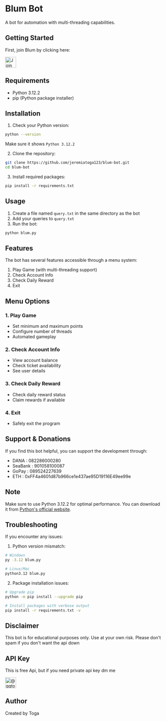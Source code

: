 # Blum Bot
A bot for automation with multi-threading capabilities.

## Getting Started

First, join Blum by clicking here:

<div align="justify">
  <a href="https://t.me/blum/app?startapp=ref_eWbRQkPdY2">
    <img src="https://img.shields.io/badge/Join-BLUM-2CA5E0?style=for-the-badge&logo=telegram&logoColor=white&scale=2" height="35" alt="Join Blum"/>
  </a>
</div>

## Requirements

- Python 3.12.2
- pip (Python package installer)

## Installation

1. Check your Python version:
```bash
python --version
```
Make sure it shows `Python 3.12.2`

2. Clone the repository:
```bash
git clone https://github.com/jeremiatoga123/blum-bot.git
cd blum-bot
```

3. Install required packages:
```bash
pip install -r requirements.txt
```

## Usage

1. Create a file named `query.txt` in the same directory as the bot
2. Add your queries to `query.txt`
3. Run the bot:
```bash
python blum.py
```

## Features

The bot has several features accessible through a menu system:
1. Play Game (with multi-threading support)
2. Check Account Info
3. Check Daily Reward
4. Exit

## Menu Options

### 1. Play Game
- Set minimum and maximum points
- Configure number of threads
- Automated gameplay

### 2. Check Account Info
- View account balance
- Check ticket availability
- See user details

### 3. Check Daily Reward
- Check daily reward status
- Claim rewards if available

### 4. Exit
- Safely exit the program

## Support & Donations

If you find this bot helpful, you can support the development through:
- DANA    : 082286000280
- SeaBank : 901058100087
- GoPay   : 089524227639
- ETH     : 0xFF4a4601d87b966ce1e437ae95D19116E49ee99e

## Note

Make sure to use Python 3.12.2 for optimal performance. You can download it from [Python's official website](https://www.python.org/downloads/).

## Troubleshooting

If you encounter any issues:

1. Python version mismatch:
```bash
# Windows
py -3.12 blum.py

# Linux/Mac
python3.12 blum.py
```

2. Package installation issues:
```bash
# Upgrade pip
python -m pip install --upgrade pip

# Install packages with verbose output
pip install -r requirements.txt -v
```

## Disclaimer

This bot is for educational purposes only. Use at your own risk.
Please don't spam if you don't want the api down

## API Key

This is free Api, but if you need private api key dm me

<div align="justify">
  <a href="https://t.me/ggtogss">
    <img src="https://img.shields.io/badge/@ggtogss-2CA5E0?style=for-the-badge&logo=telegram&logoColor=white&scale=2" height="35" alt="@ggtogss"/>
  </a>
</div>


## Author

Created by Toga
